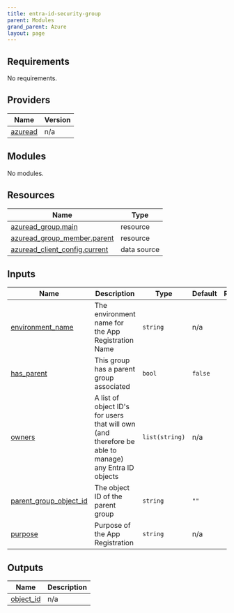 ```yaml
---
title: entra-id-security-group
parent: Modules
grand_parent: Azure
layout: page
---
```


<!-- BEGIN_TF_DOCS -->
## Requirements

No requirements.

## Providers

| Name | Version |
|------|---------|
| <a name="provider_azuread"></a> [azuread](#provider\_azuread) | n/a |

## Modules

No modules.

## Resources

| Name | Type |
|------|------|
| [azuread_group.main](https://registry.terraform.io/providers/hashicorp/azuread/latest/docs/resources/group) | resource |
| [azuread_group_member.parent](https://registry.terraform.io/providers/hashicorp/azuread/latest/docs/resources/group_member) | resource |
| [azuread_client_config.current](https://registry.terraform.io/providers/hashicorp/azuread/latest/docs/data-sources/client_config) | data source |

## Inputs

| Name | Description | Type | Default | Required |
|------|-------------|------|---------|:--------:|
| <a name="input_environment_name"></a> [environment\_name](#input\_environment\_name) | The environment name for the App Registration Name | `string` | n/a | yes |
| <a name="input_has_parent"></a> [has\_parent](#input\_has\_parent) | This group has a parent group associated | `bool` | `false` | no |
| <a name="input_owners"></a> [owners](#input\_owners) | A list of object ID's for users that will own (and therefore be able to manage) any Entra ID objects | `list(string)` | n/a | yes |
| <a name="input_parent_group_object_id"></a> [parent\_group\_object\_id](#input\_parent\_group\_object\_id) | The object ID of the parent group | `string` | `""` | no |
| <a name="input_purpose"></a> [purpose](#input\_purpose) | Purpose of the App Registration | `string` | n/a | yes |

## Outputs

| Name | Description |
|------|-------------|
| <a name="output_object_id"></a> [object\_id](#output\_object\_id) | n/a |
<!-- END_TF_DOCS -->